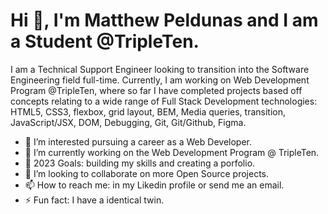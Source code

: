 # Hi 👋, I'm Matthew Peldunas and I am a Student @TripleTen.

I am a Technical Support Engineer looking to transition into the Software Engineering field full-time. Currently, I am working on Web Development Program @TripleTen, where so far I have completed projects based off concepts relating to a wide range of Full Stack Development technologies: HTML5, CSS3, flexbox, grid layout, BEM, Media queries, transition, JavaScript/JSX, DOM, Debugging, Git, Git/Github, Figma.  

- 👀 I’m interested pursuing a career as a Web Developer. 
- 🌱 I’m currently working on the Web Development Program @ TripleTen.    
- 🥅 2023 Goals: building my skills and creating a porfolio.      
- 💞️ I’m looking to collaborate on more Open Source projects.   
- 📫 How to reach me: in my Likedin profile or send me an email.
- ⚡ Fun fact: I have a identical twin.
                                           
